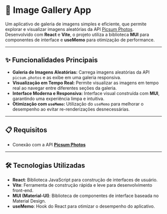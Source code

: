 # 📸 Image Gallery App

Um aplicativo de galeria de imagens simples e eficiente, que permite explorar e visualizar imagens aleatórias da API [Picsum Photos](https://picsum.photos). Desenvolvido com **React** e **Vite**, o projeto utiliza a biblioteca **MUI** para componentes de interface e **useMemo** para otimização de performance.

---

## ✨ Funcionalidades Principais

- **Galeria de Imagens Aleatórias:** Carrega imagens aleatórias da API `picsum.photos` e as exibe em uma galeria responsiva.
- **Visualização em Tempo Real:** Permite visualizar as imagens em tempo real ao navegar entre diferentes seções da galeria.
- **Interface Moderna e Responsiva:** Interface visual construída com **MUI**, garantindo uma experiência limpa e intuitiva.
- **Otimização com `useMemo`:** Utilização do `useMemo` para melhorar o desempenho ao evitar re-renderizações desnecessárias.

---

## 📋 Requisitos
- Conexão com a API **[Picsum Photos](https://picsum.photos)**

---

## 🛠️ Tecnologias Utilizadas

- **React**: Biblioteca JavaScript para construção de interfaces de usuário.
- **Vite**: Ferramenta de construção rápida e leve para desenvolvimento front-end.
- **MUI (Material-UI)**: Biblioteca de componentes de interface baseada no Material Design.
- **useMemo**: Hook do React para otimizar o desempenho do aplicativo.

